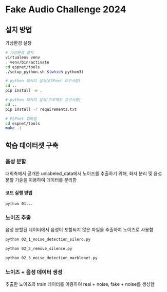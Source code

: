 # Fake Audio Challenge 2024

## 설치 방법

가상환경 설정

```bash
# 가상환경 설치
virtualenv venv
. venv/bin/activate
cd espnet/tools
./setup_python.sh $(which python3)

# python 패키지 설치(ESPnet 요구사항)
cd ..
pip install -e .

# python 패키지 설치(프로젝트 요구사항)
cd ..
pip install -r requirements.txt 

# ESPnet 컴파일
cd espnet/tools
make -j
```



## 학습 데이터셋 구축

### 음성 분할

대회측에서 공개한 unlabeled_data에서 노이즈를 추출하기 위해, 화자 분리 및 음성 분할 기술을 이용하여 데이터를 분리함

#### 코드 실행 방법

```
python 01...
```



### 노이즈 추출

음성 분할된 데이터에서 음성이 포함되지 않은 파일을 추출하여 노이즈로 사용함

```bash
python 02_1_noise_detection_silero.py
```

```bash
python 02_2_remove_silence.py
```

```bash
python 02_3_noise_detection_marblenet.py
```



### 노이즈 + 음성 데이터 생성

추출한 노이즈와  train 데이터를 이용하여 real + noise, fake + noise를 생성함

